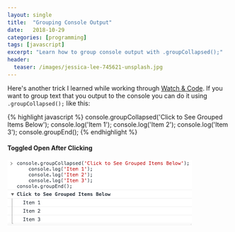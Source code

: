 ```yaml
---
layout: single
title:  "Grouping Console Output"
date:   2018-10-29
categories: [programming]
tags: [javascript]
excerpt: "Learn how to group console output with .groupCollapsed();"
header:
  teaser: /images/jessica-lee-745621-unsplash.jpg
---
```


Here's another trick I learned while working through [Watch & Code][Watch & Code]. If you want to group text that you output to the console you can do it using `.groupCollapsed();` like this:

{% highlight javascript %}
  console.groupCollapsed('Click to See Grouped Items Below');
    console.log('Item 1');
    console.log('Item 2');
    console.log('Item 3');
  console.groupEnd();
{% endhighlight %}

#### Toggled Open After Clicking

![groupCollapsed](/images/groupCollapsed.png)


<!-- Links -->
[Watch & Code]: https://watchandcode.com/
